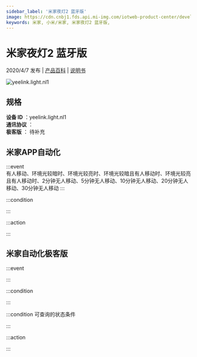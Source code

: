```yaml
---
sidebar_label: '米家夜灯2 蓝牙版'
image: https://cdn.cnbj1.fds.api.mi-img.com/iotweb-product-center/developer_1578908339254wvnIIMJ8.png?GalaxyAccessKeyId=AKVGLQWBOVIRQ3XLEW&amp;amp;amp;amp;amp;amp;amp;amp;Expires=9223372036854775807&amp;amp;amp;amp;amp;amp;amp;amp;Signature=iyOji+2muWDI3wMk1QUd97xNnts=
keywords: 米家, 小米/米家, 米家夜灯2 蓝牙版, 
---
```

# 米家夜灯2 蓝牙版

2020/4/7 发布 | [产品百科](https://home.mi.com/webapp/content/baike/product/index.html?model=yeelink.light.nl1/) | [说明书](https://home.mi.com/views/introduction.html?model=yeelink.light.nl1&region=cn)

![yeelink.light.nl1](https://cdn.cnbj1.fds.api.mi-img.com/iotweb-product-center/developer_1578908339254wvnIIMJ8.png?GalaxyAccessKeyId=AKVGLQWBOVIRQ3XLEW&amp;amp;amp;amp;amp;amp;amp;amp;Expires=9223372036854775807&amp;amp;amp;amp;amp;amp;amp;amp;Signature=iyOji+2muWDI3wMk1QUd97xNnts=)

## 规格  
> 
**设备 ID** ：yeelink.light.nl1  
**通讯协议** ：  
**极客版**  ： 待补充 


## 米家APP自动化  

:::event  
有人移动、环境光较暗时、环境光较亮时、环境光较暗且有人移动时、环境光较亮且有人移动时、2分钟无人移动、5分钟无人移动、10分钟无人移动、20分钟无人移动、30分钟无人移动
:::

:::condition  

:::

:::action   

:::

## 米家自动化极客版  

:::event  

:::

:::condition  

:::

:::condition 可查询的状态条件  

:::

:::action  

:::

        
